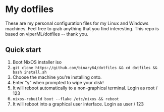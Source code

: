 # My dotfiles

These are my personal configuration files for my Linux and Windows machines. Feel free to grab anything that you find interesting. This repo is based on viperML/dotfiles -- thank you.

## Quick start

1. Boot NixOS installer iso
2. `git clone https://github.com/binary64/dotfiles && cd dotfiles && bash install.sh`
3. Choose the machine you're installing onto.
4. Enter "y" when prompted to wipe your disk!
5. It will reboot automatically to a non-graphical terminal. Login as root / 123
6. `nixos-rebuild boot --flake /etc/nixos && reboot`
7. It will reboot into a graphical user interface. Login as user / 123
